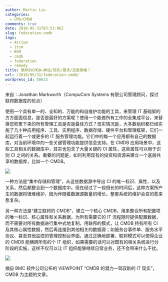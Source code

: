 ```yaml
---
author: Martin Liu
categories:
  - CMS/CMDB
comments: true
date: 2010-05-31T03:53:06Z
slug: federation-cmdb
tags:
  - Atrium
  - itsm
  - BSM
  - cmdb
  - federation
  - remedy
title: 联邦的CMDB–神话/现实/需求/还是策略？
url: /2010/05/31/federation-cmdb/
wordpress_id: 50623
---
```


来自：Jonathan Markworth（CompuCom Systems 有限公司管理顾问，探讨联邦数据库的优点）

使用一个具有单一的、全知的、万能的和自维护功能的工具，来管理 IT 基础架的方方面面信息，是否是最好的方案呢？使用一个能做所有工作的全集成平台，来替换您积累下来的所有管理工具是否是最佳方式？现实情况是，大多数组织都已经实施了几十种应用程序、工具、实用程序、数据存储、硬件平台和管理框架，它们一起运行着一个或更多的 IT 服务管理功能。它们中的每一个应用都有自己的数据库，对当前环境中的一些关键管理功能提供信息支持。在 CMDB 应用场景中，这些工具相关的数据库中，其实也包含了大量关键的 CI 属性，这些属性可以用于识别 CI 之间的关系。重要的问题是，如何利用现有的投资和资源来建立一个底层共享的数据库，比如一个 CMDB。

![](http://www.jevotrust.com/Site/graphics/cmdb_config_management.jpg)

<!--more-->

一种方法是“集中存储和管理”，从这些数据源中导出 CI 的唯一标识、属性、以及关系，然后都整合到一个数据库中。但在经过了一段很长的时间后，这种方案所产生的数据将很难维护，因为伴随着数据源数量的增长，整套系统的维护会变的愈来愈复杂。

另一种方法是“建立联邦的 CMDB”，建立一个核心 CMDB，用来整合所有配置项的唯一标识、核心属性和关系数据，为所有需要它的 IT 流程随时提供配置数据，而不需要对所有数据进行集中式地复制。用联邦的模式，让 CMDB 持有所有 CI 及其核心属性数据，然后再连接到其他相关的数据源；如服务台事件单、服务水平协议、甚至其他监控的管理控制台界面。通过正确地部署，联邦模式可以使得企业的 CMDB 能横跨所有的个 IT 组织，如果需要的话可以对既有的相关系统进行分阶段的实施，这样不仅可以让 IT 组织能够继续日常业务，还不会带来什么干扰。

![](http://farm1.static.flickr.com/131/398876934_548e99f7e0.jpg)

摘自 BMC 软件公司公布的 VIEWPOINT “CMDB 的潜力—驾驭新的 IT 现实”，CMDB 为主题的文章。
